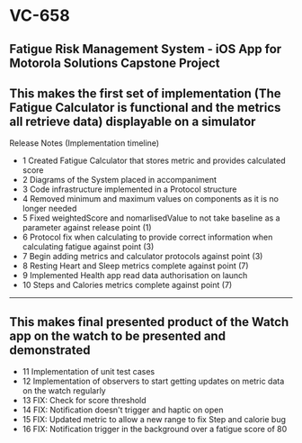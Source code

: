 # VC-658
Fatigue Risk Management System - iOS App for Motorola Solutions Capstone Project
---
This makes the first set of implementation (The Fatigue Calculator is functional and the metrics all retrieve data) displayable on a simulator
---
Release Notes (Implementation timeline)
- 1 Created Fatigue Calculator that stores metric and provides calculated score
- 2 Diagrams of the System placed in accompaniment
- 3 Code infrastructure implemented in a Protocol structure
- 4 Removed minimum and maximum values on components as it is no longer needed
- 5 Fixed weightedScore and nomarlisedValue to not take baseline as a parameter against release point (1)
- 6 Protocol fix when calculating to provide correct information when calculating fatigue against point (3)
- 7 Begin adding metrics and calculator protocols against point (3)
- 8 Resting Heart and Sleep metrics complete against point (7)
- 9 Implemented Health app read data authorisation on launch
- 10 Steps and Calories metrics complete against point (7)
---
This makes final presented product of the Watch app on the watch to be presented and demonstrated
---

- 11 Implementation of unit test cases
- 12 Implementation of observers to start getting updates on metric data on the watch regularly
- 13 FIX: Check for score threshold
- 14 FIX: Notification doesn't trigger and haptic on open
- 15 FIX: Updated metric to allow a new range to fix Step and calorie bug
- 16 FIX: Notification trigger in the background over a fatigue score of 80

